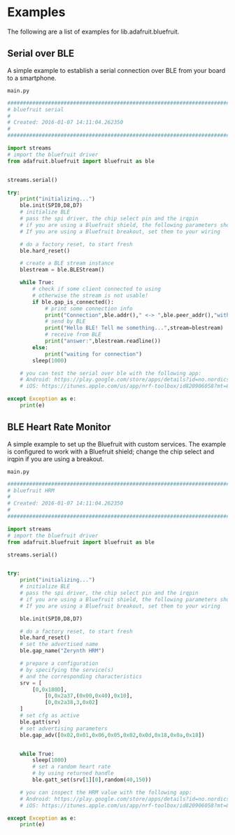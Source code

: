 # Examples

The following are a list of examples for lib.adafruit.bluefruit.

## Serial over BLE


A simple example to establish a serial connection over BLE from your board to a smartphone.


```main.py```

```python
################################################################################
# bluefruit serial
#
# Created: 2016-01-07 14:11:04.262350
#
################################################################################

import streams
# import the bluefruit driver
from adafruit.bluefruit import bluefruit as ble


streams.serial()

try:
    print("initializing...")
    ble.init(SPI0,D8,D7)
    # initialize BLE
    # pass the spi driver, the chip select pin and the irqpin
    # if you are using a Bluefruit shield, the following parameters should be correct.
    # If you are using a Bluefruit breakout, set them to your wiring

    # do a factory reset, to start fresh
    ble.hard_reset()

    # create a BLE stream instance
    blestream = ble.BLEStream()

    while True:
        # check if some client connected to using
        # otherwise the stream is not usable!
        if ble.gap_is_connected():
            # print some connection info
            print("Connection",ble.addr()," <-> ",ble.peer_addr(),"with RSSI",str(ble.rssi()))
            # send by BLE
            print("Hello BLE! Tell me something...",stream=blestream)
            # receive from BLE
            print("answer:",blestream.readline())
        else:
            print("waiting for connection")
        sleep(1000)

    # you can test the serial over ble with the following app:
    # Android: https://play.google.com/store/apps/details?id=no.nordicsemi.android.nrftoolbox&hl=en
    # iOS: https://itunes.apple.com/us/app/nrf-toolbox/id820906058?mt=8

except Exception as e:
    print(e)
```
## BLE Heart Rate Monitor


A simple example to set up the Bluefruit with custom services. The example is configured to work with a Bluefruit shield; change the chip select and irqpin if you are using a breakout.


```main.py```

```python
################################################################################
# bluefruit HRM
#
# Created: 2016-01-07 14:11:04.262350
#
################################################################################

import streams
# import the bluefruit driver
from adafruit.bluefruit import bluefruit as ble

streams.serial()


try:
    print("initializing...")
    # initialize BLE
    # pass the spi driver, the chip select pin and the irqpin
    # if you are using a Bluefruit shield, the following parameters should be correct.
    # If you are using a Bluefruit breakout, set them to your wiring

    ble.init(SPI0,D8,D7)

    # do a factory reset, to start fresh
    ble.hard_reset()
    # set the advertised name
    ble.gap_name("Zerynth HRM")

    # prepare a configuration
    # by specifying the service(s)
    # and the corresponding characteristics
    srv = [
        [0,0x180D],
            [0,0x2a37,(0x00,0x40),0x10],
            [0,0x2a38,3,0x02]
    ]
    # set cfg as active
    ble.gatt(srv)
    # set advertising parameters
    ble.gap_adv([0x02,0x01,0x06,0x05,0x02,0x0d,0x18,0x0a,0x18])


    while True:
        sleep(1000)
        # set a random heart rate
        # by using returned handle
        ble.gatt_set(srv[1][0],random(40,150))

    # you can inspect the HRM value with the following app:
    # Android: https://play.google.com/store/apps/details?id=no.nordicsemi.android.nrftoolbox&hl=en
    # iOS: https://itunes.apple.com/us/app/nrf-toolbox/id820906058?mt=8

except Exception as e:
    print(e)
```
<!--stackedit_data:
eyJoaXN0b3J5IjpbMjU0MTI3Mzc5XX0=
-->
